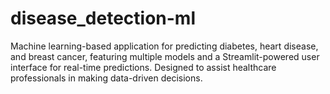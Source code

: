 # disease_detection-ml
Machine learning-based application for predicting diabetes, heart disease, and breast cancer, featuring multiple models and a Streamlit-powered user interface for real-time predictions. Designed to assist healthcare professionals in making data-driven decisions.
